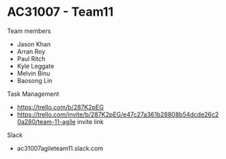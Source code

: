 # AC31007 - Team11

Team members
- Jason Khan
- Arran Roy
- Paul Ritch
- Kyle Leggate
- Melvin Binu
- Baosong Lin

Task Management
- https://trello.com/b/287K2pEG
- https://trello.com/invite/b/287K2pEG/e47c27a361b28808b54dcde26c20a280/team-11-agile invite link

Slack
- ac31007agileteam11.slack.com

